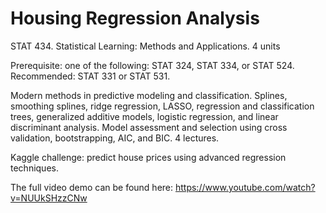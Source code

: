 # Housing Regression Analysis



STAT 434. Statistical Learning: Methods and Applications. 4 units

Prerequisite: one of the following: STAT 324, STAT 334, or STAT 524. Recommended: STAT 331 or STAT 531.

Modern methods in predictive modeling and classification. Splines, smoothing splines, ridge regression, LASSO, regression and classification trees, generalized additive models, logistic regression, and linear discriminant analysis. Model assessment and selection using cross validation, bootstrapping, AIC, and BIC. 4 lectures.


Kaggle challenge: predict house prices using advanced regression techniques.

The full video demo can be found here: https://www.youtube.com/watch?v=NUUkSHzzCNw
